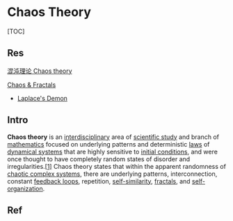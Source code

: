 # Chaos Theory

[TOC]



## Res 

[混沌理论 Chaos theory](https://wiki.swarma.org/index.php/混沌理论_Chaos_theory)

 [Chaos & Fractals](https://www.stsci.edu/~lbradley/seminar/index.html) 

- [Laplace's Demon](https://www.stsci.edu/~lbradley/seminar/laplace.html)



## Intro

**Chaos theory** is an [interdisciplinary](https://en.wikipedia.org/wiki/Interdisciplinary) area of [scientific study](https://en.wikipedia.org/wiki/Scientific_study) and branch of [mathematics](https://en.wikipedia.org/wiki/Mathematics) focused on underlying patterns and deterministic [laws](https://en.wikipedia.org/wiki/Scientific_law) of [dynamical systems](https://en.wikipedia.org/wiki/Dynamical_system) that are highly sensitive to [initial conditions](https://en.wikipedia.org/wiki/Initial_conditions), and were once thought to have completely random states of disorder and irregularities.[[1\]](https://en.wikipedia.org/wiki/Chaos_theory#cite_note-1) Chaos theory states that within the apparent randomness of [chaotic complex systems](https://en.wikipedia.org/wiki/Chaotic_complex_system), there are underlying patterns, interconnection, constant [feedback loops](https://en.wikipedia.org/wiki/Feedback_loops), repetition, [self-similarity](https://en.wikipedia.org/wiki/Self-similarity), [fractals](https://en.wikipedia.org/wiki/Fractals), and [self-organization](https://en.wikipedia.org/wiki/Self-organization).


## Ref
